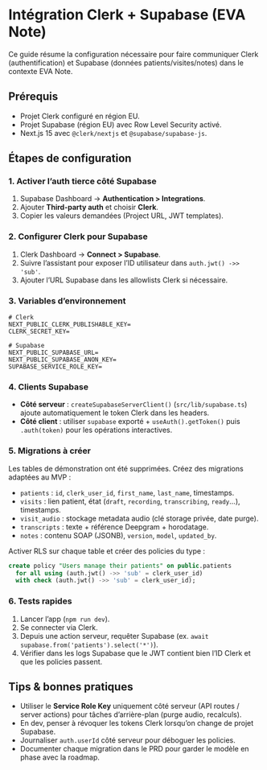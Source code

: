 # Intégration Clerk + Supabase (EVA Note)

Ce guide résume la configuration nécessaire pour faire communiquer Clerk (authentification) et Supabase (données patients/visites/notes) dans le contexte EVA Note.

## Prérequis

- Projet Clerk configuré en région EU.
- Projet Supabase (région EU) avec Row Level Security activé.
- Next.js 15 avec `@clerk/nextjs` et `@supabase/supabase-js`.

## Étapes de configuration

### 1. Activer l’auth tierce côté Supabase
1. Supabase Dashboard → **Authentication > Integrations**.
2. Ajouter **Third-party auth** et choisir **Clerk**.
3. Copier les valeurs demandées (Project URL, JWT templates).

### 2. Configurer Clerk pour Supabase
1. Clerk Dashboard → **Connect > Supabase**.
2. Suivre l’assistant pour exposer l’ID utilisateur dans `auth.jwt() ->> 'sub'`.
3. Ajouter l’URL Supabase dans les allowlists Clerk si nécessaire.

### 3. Variables d’environnement

```
# Clerk
NEXT_PUBLIC_CLERK_PUBLISHABLE_KEY=
CLERK_SECRET_KEY=

# Supabase
NEXT_PUBLIC_SUPABASE_URL=
NEXT_PUBLIC_SUPABASE_ANON_KEY=
SUPABASE_SERVICE_ROLE_KEY=
```

### 4. Clients Supabase

- **Côté serveur** : `createSupabaseServerClient()` (`src/lib/supabase.ts`) ajoute automatiquement le token Clerk dans les headers.
- **Côté client** : utiliser `supabase` exporté + `useAuth().getToken()` puis `.auth(token)` pour les opérations interactives.

### 5. Migrations à créer

Les tables de démonstration ont été supprimées. Créez des migrations adaptées au MVP :

- `patients` : `id`, `clerk_user_id`, `first_name`, `last_name`, timestamps.
- `visits` : lien patient, état (`draft`, `recording`, `transcribing`, `ready`...), timestamps.
- `visit_audio` : stockage metadata audio (clé storage privée, date purge).
- `transcripts` : texte + référence Deepgram + horodatage.
- `notes` : contenu SOAP (JSONB), `version`, `model`, `updated_by`.

Activer RLS sur chaque table et créer des policies du type :

```sql
create policy "Users manage their patients" on public.patients
  for all using (auth.jwt() ->> 'sub' = clerk_user_id)
  with check (auth.jwt() ->> 'sub' = clerk_user_id);
```

### 6. Tests rapides

1. Lancer l’app (`npm run dev`).
2. Se connecter via Clerk.
3. Depuis une action serveur, requêter Supabase (ex. `await supabase.from('patients').select('*')`).
4. Vérifier dans les logs Supabase que le JWT contient bien l’ID Clerk et que les policies passent.

## Tips & bonnes pratiques

- Utiliser le **Service Role Key** uniquement côté serveur (API routes / server actions) pour tâches d’arrière-plan (purge audio, recalculs).
- En dev, penser à révoquer les tokens Clerk lorsqu’on change de projet Supabase.
- Journaliser `auth.userId` côté serveur pour déboguer les policies.
- Documenter chaque migration dans le PRD pour garder le modèle en phase avec la roadmap.
